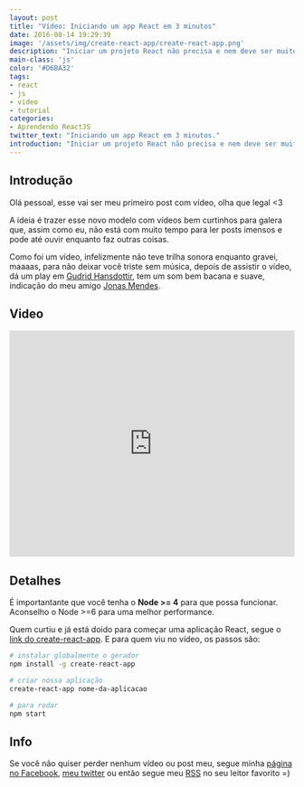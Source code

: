 ```yaml
---
layout: post
title: "Vídeo: Iniciando um app React em 3 minutos"
date: 2016-08-14 19:29:39
image: '/assets/img/create-react-app/create-react-app.png'
description: "Iniciar um projeto React não precisa e nem deve ser muito trabalhoso."
main-class: 'js'
color: '#D6BA32'
tags:
- react
- js
- video
- tutorial
categories:
- Aprendendo ReactJS
twitter_text: "Iniciando um app React em 3 minutos."
introduction: "Iniciar um projeto React não precisa e nem deve ser muito trabalhoso. Vamos aprender como mudar isso =D"
---
```


## Introdução

Olá pessoal, esse vai ser meu primeiro post com vídeo, olha que legal <3

A ideia é trazer esse novo modelo com vídeos bem curtinhos para galera que, assim como eu, não está com muito tempo para ler posts imensos e pode até ouvir enquanto faz outras coisas.

Como foi um vídeo, infelizmente não teve trilha sonora enquanto gravei, maaaas, para não deixar você triste sem música, depois de assistir o vídeo, dá um play em [Gudrid Hansdottir](https://open.spotify.com/artist/6iDKe5bQr1XkmNsouyK5Pm), tem um som bem bacana e suave, indicação do meu amigo [Jonas Mendes](https://nipher.io/).

## Video

<div class='embed-container'><iframe style="width: 100% !important; height: 400px" src='https://www.youtube.com/embed/PxLJg6v-u2k' frameborder='0' allowfullscreen></iframe></div>

## Detalhes

É importantante que você tenha o **Node >= 4** para que possa funcionar. Aconselho o Node >=6 para uma melhor performance.

Quem curtiu e já está doido para começar uma aplicação React, segue o [link do create-react-app](https://github.com/facebookincubator/create-react-app). E para quem viu no vídeo, os passos são:

```bash
# instalar globalmente o gerador
npm install -g create-react-app

# criar nossa aplicação
create-react-app nome-da-aplicacao

# para rodar
npm start
```

## Info

Se você não quiser perder nenhum vídeo ou post meu, segue minha [página no Facebook](https://www.facebook.com/willian.justen.cursos/), [meu twitter](https://twitter.com/Willian_justen) ou então segue meu [RSS](https://willianjusten.com.br/feed.xml) no seu leitor favorito =)
